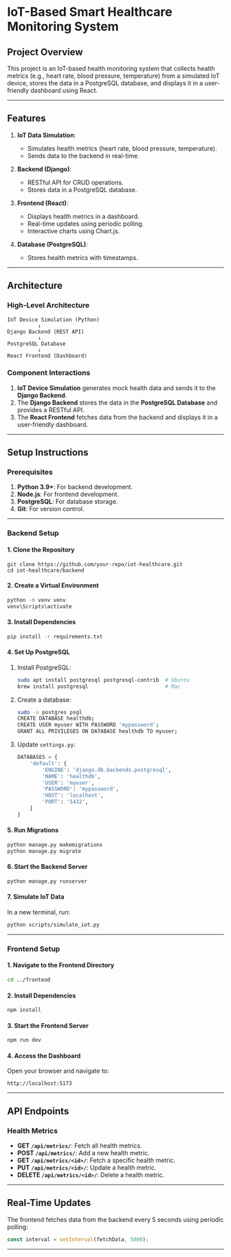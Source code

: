 
# IoT-Based Smart Healthcare Monitoring System

## Project Overview
This project is an IoT-based health monitoring system that collects health metrics (e.g., heart rate, blood pressure, temperature) from a simulated IoT device, stores the data in a PostgreSQL database, and displays it in a user-friendly dashboard using React.

---

## Features
1. **IoT Data Simulation**:
   - Simulates health metrics (heart rate, blood pressure, temperature).
   - Sends data to the backend in real-time.

2. **Backend (Django)**:
   - RESTful API for CRUD operations.
   - Stores data in a PostgreSQL database.

3. **Frontend (React)**:
   - Displays health metrics in a dashboard.
   - Real-time updates using periodic polling.
   - Interactive charts using Chart.js.

4. **Database (PostgreSQL)**:
   - Stores health metrics with timestamps.

---

## Architecture

### High-Level Architecture
```
IoT Device Simulation (Python)
          ↓
Django Backend (REST API)
          ↓
PostgreSQL Database
          ↓
React Frontend (Dashboard)
```

### Component Interactions
1. **IoT Device Simulation** generates mock health data and sends it to the **Django Backend**.
2. The **Django Backend** stores the data in the **PostgreSQL Database** and provides a RESTful API.
3. The **React Frontend** fetches data from the backend and displays it in a user-friendly dashboard.

---

## Setup Instructions

### Prerequisites
1. **Python 3.9+**: For backend development.
2. **Node.js**: For frontend development.
3. **PostgreSQL**: For database storage.
4. **Git**: For version control.

---

### Backend Setup

#### 1. Clone the Repository
```
git clone https://github.com/your-repo/iot-healthcare.git
cd iot-healthcare/backend
```

#### 2. Create a Virtual Environment
```bash
python -m venv venv
venv\Scripts\activate 
```

#### 3. Install Dependencies
```bash
pip install -r requirements.txt
```

#### 4. Set Up PostgreSQL
1. Install PostgreSQL:
   ```bash
   sudo apt install postgresql postgresql-contrib  # Ubuntu
   brew install postgresql                         # Mac
   ```
2. Create a database:
   ```bash
   sudo -u postgres psql
   CREATE DATABASE healthdb;
   CREATE USER myuser WITH PASSWORD 'mypassword';
   GRANT ALL PRIVILEGES ON DATABASE healthdb TO myuser;
   ```

3. Update `settings.py`:
   ```python
   DATABASES = {
       'default': {
           'ENGINE': 'django.db.backends.postgresql',
           'NAME': 'healthdb',
           'USER': 'myuser',
           'PASSWORD': 'mypassword',
           'HOST': 'localhost',
           'PORT': '5432',
       }
   }
   ```

#### 5. Run Migrations
```bash
python manage.py makemigrations
python manage.py migrate
```

#### 6. Start the Backend Server
```bash
python manage.py runserver
```

#### 7. Simulate IoT Data
In a new terminal, run:
```bash
python scripts/simulate_iot.py
```

---

### Frontend Setup

#### 1. Navigate to the Frontend Directory
```bash
cd ../frontend
```

#### 2. Install Dependencies
```bash
npm install
```

#### 3. Start the Frontend Server
```bash
npm run dev
```

#### 4. Access the Dashboard
Open your browser and navigate to:
```
http://localhost:5173
```

---


## API Endpoints

### Health Metrics
- **GET `/api/metrics/`**: Fetch all health metrics.
- **POST `/api/metrics/`**: Add a new health metric.
- **GET `/api/metrics/<id>/`**: Fetch a specific health metric.
- **PUT `/api/metrics/<id>/`**: Update a health metric.
- **DELETE `/api/metrics/<id>/`**: Delete a health metric.

---

## Real-Time Updates
The frontend fetches data from the backend every 5 seconds using periodic polling:
```javascript
const interval = setInterval(fetchData, 5000);
```

---




